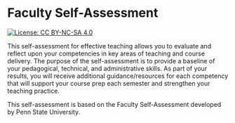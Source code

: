 # Faculty Self-Assessment

[![License: CC BY-NC-SA 4.0](https://img.shields.io/badge/License-CC%20BY--NC--SA%204.0-lightgrey.svg)](http://creativecommons.org/licenses/by-nc-sa/4.0/)

This self-assessment for effective teaching allows you to evaluate and reflect upon your competencies in key areas of teaching and course delivery.  The purpose of the self-assessment is to provide a baseline of your pedagogical, technical, and administrative skills. As part of your results, you will receive additional guidance/resources for each competency that will support your course prep each semester and strengthen your teaching practice. 

This self-assessment is based on the Faculty Self-Assessment developed by Penn State University.
